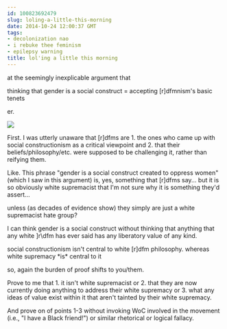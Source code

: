 ```yaml
---
id: 100823692479
slug: loling-a-little-this-morning
date: 2014-10-24 12:00:37 GMT
tags:
- decolonization nao
- i rebuke thee feminism
- epilepsy warning
title: lol'ing a little this morning
---
```

<p>at the seemingly inexplicable argument that </p>&#13;
<p>thinking that gender is a social construct = accepting [r]dfmnism's basic tenets</p>&#13;
<p>er.</p>&#13;
<p><img src="http://media.tumblr.com/tumblr_mbksq6futb1qkf4s2.gif" /></p>&#13;
<p>First. I was utterly unaware that [r]dfms are 1. the ones who came up with social constructionism as a critical viewpoint and 2. that their beliefs/philosophy/etc. were supposed to be challenging it, rather than reifying them. </p>&#13;
<p>Like. This phrase "gender is a social construct created to oppress women" (which I saw in this argument) is, yes, something that [r]dfms say... but it is so obviously white supremacist that I'm not sure why it is something they'd assert...</p>&#13;
<p>unless (as decades of evidence show) they simply are just a white supremacist hate group? </p>&#13;
<p>I can think gender is a social construct without thinking that anything that any white ]r\dfm has ever said has any liberatory value of any kind. </p>&#13;
<p>social constructionism isn't central to white [r]dfm philosophy. whereas white supremacy *is* central to it</p>&#13;
<p>so, again the burden of proof shifts to you/them. </p>&#13;
<p>Prove to me that 1. it isn't white supremacist or 2. that they are now currently doing anything to address their white supremacy or 3. what any ideas of value exist within it that aren't tainted by their white supremacy. </p>&#13;
<p>And prove on of points 1-3 without invoking WoC involved in the movement (i.e., "I have a Black friend!") or similar rhetorical or logical fallacy. </p>